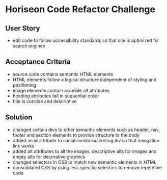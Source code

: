 # Horiseon Code Refactor Challenge

## User Story
* edit code to follow accessibility standards so that site is optimized for search engines

## Acceptance Criteria
* source code contains semantic HTML elements
* HTML elements follow a logical structure independent of styling and positioning
* image elements contain acceible alt attributes
* heading attributes fall in sequential order
* title is concise and descriptive

## Solution
* changed certain divs to other semantic elements such as header, nav, footer and section elements to provide structure to the body
* added an id attribute to social-media-marketing div so that navigation link works
* added alt attributes to all the images, descriptive alts for images and empty alts for decorative graphics
* changed selectors in CSS to match new semantic elements in HTML
* consolidated CSS by using less specific selectors to remove repetetive code